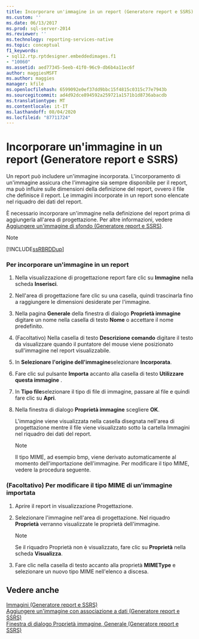 ```yaml
---
title: Incorporare un'immagine in un report (Generatore report e SSRS) | Microsoft Docs
ms.custom: ''
ms.date: 06/13/2017
ms.prod: sql-server-2014
ms.reviewer: ''
ms.technology: reporting-services-native
ms.topic: conceptual
f1_keywords:
- sql12.rtp.rptdesigner.embeddedimages.f1
- "10060"
ms.assetid: aed77345-5eeb-41f0-96c9-db6b4a11ec6f
author: maggiesMSFT
ms.author: maggies
manager: kfile
ms.openlocfilehash: 6599092e0ef37dd9bbc15f4815c0315c77e7943b
ms.sourcegitcommit: ad4d92dce894592a259721a1571b1d8736abacdb
ms.translationtype: MT
ms.contentlocale: it-IT
ms.lasthandoff: 08/04/2020
ms.locfileid: "87711724"
---
```

# <a name="embed-an-image-in-a-report-report-builder-and-ssrs"></a>Incorporare un'immagine in un report (Generatore report e SSRS)
  Un report può includere un'immagine incorporata. L'incorporamento di un'immagine assicura che l'immagine sia sempre disponibile per il report, ma può influire sulle dimensioni della definizione del report, ovvero il file che definisce il report. Le immagini incorporate in un report sono elencate nel riquadro dei dati del report.  
  
 È necessario incorporare un'immagine nella definizione del report prima di aggiungerla all'area di progettazione. Per altre informazioni, vedere [Aggiungere un'immagine di sfondo &#40;Generatore report e SSRS&#41;](add-a-background-image-report-builder-and-ssrs.md).  
  
> [!NOTE]  
>  [!INCLUDE[ssRBRDDup](../../includes/ssrbrddup-md.md)]  
  
### <a name="to-embed-an-image-in-a-report"></a>Per incorporare un'immagine in un report  
  
1.  Nella visualizzazione di progettazione report fare clic su **Immagine** nella scheda **Inserisci**.  
  
2.  Nell'area di progettazione fare clic su una casella, quindi trascinarla fino a raggiungere le dimensioni desiderate per l'immagine.  
  
3.  Nella pagina **Generale** della finestra di dialogo **Proprietà immagine** digitare un nome nella casella di testo **Nome** o accettare il nome predefinito.  
  
4.  (Facoltativo) Nella casella di testo **Descrizione comando** digitare il testo da visualizzare quando il puntatore del mouse viene posizionato sull'immagine nel report visualizzabile.  
  
5.  In **Selezionare l'origine dell'immagine**selezionare **Incorporata**.  
  
6.  Fare clic sul pulsante **Importa** accanto alla casella di testo **Utilizzare questa immagine** .  
  
7.  In **Tipo file**selezionare il tipo di file di immagine, passare al file e quindi fare clic su **Apri**.  
  
8.  Nella finestra di dialogo **Proprietà immagine** scegliere **OK**.  
  
     L'immagine viene visualizzata nella casella disegnata nell'area di progettazione mentre il file viene visualizzato sotto la cartella Immagini nel riquadro dei dati del report.  
  
    > [!NOTE]  
    >  Il tipo MIME, ad esempio bmp, viene derivato automaticamente al momento dell'importazione dell'immagine. Per modificare il tipo MIME, vedere la procedura seguente.  
  
### <a name="optional-to-change-the-mime-type-of-an-imported-image"></a>(Facoltativo) Per modificare il tipo MIME di un'immagine importata  
  
1.  Aprire il report in visualizzazione Progettazione.  
  
2.  Selezionare l'immagine nell'area di progettazione. Nel riquadro **Proprietà** verranno visualizzate le proprietà dell'immagine.  
  
    > [!NOTE]  
    >  Se il riquadro Proprietà non è visualizzato, fare clic su **Proprietà** nella scheda **Visualizza**.  
  
3.  Fare clic nella casella di testo accanto alla proprietà **MIMEType** e selezionare un nuovo tipo MIME nell'elenco a discesa.  
  
## <a name="see-also"></a>Vedere anche  
 [Immagini &#40;Generatore report e SSRS&#41;](images-report-builder-and-ssrs.md)   
 [Aggiungere un'immagine con associazione a dati &#40;Generatore report e SSRS&#41;](add-a-data-bound-image-report-builder-and-ssrs.md)   
 [Finestra di dialogo Proprietà immagine, Generale &#40;Generatore report e SSRS&#41;](../image-properties-dialog-box-general-report-builder-and-ssrs.md)  
  
  
